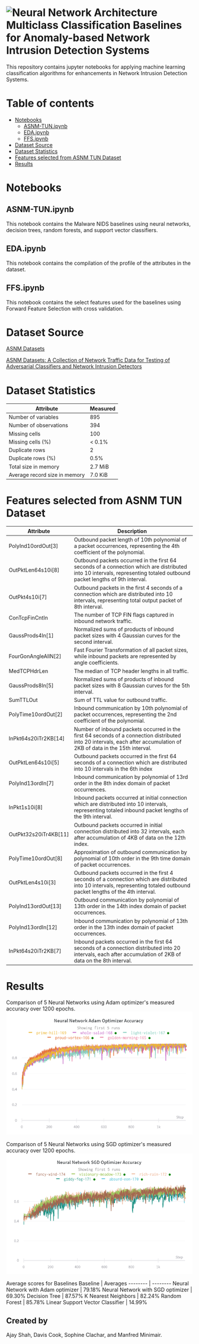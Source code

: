 ![Neural Network Architecture](https://github.com/ajay340/Multiclass-Classification-Baselines-NIDS/blob/master/images/model_architecture.png)
Multiclass Classification Baselines for Anomaly-based Network Intrusion Detection Systems
=========================================================================================

This repository contains jupyter notebooks for applying machine learning classification algorithms for enhancements in Network Intrusion Detection Systems.

Table of contents
=================

<!--ts-->
   * [Notebooks](#Notebooks)
      * [ASNM-TUN.ipynb](#ASNM-TUNipynb)
      * [EDA.ipynb](#EDAipynb)
      * [FFS.ipynb](#FFSipynb)
   * [Dataset Source](#dataset-source) 
   * [Dataset Statistics](#dataset-statistics)    
   * [Features selected from ASNM TUN Dataset](#features-selected-from-asnm-tun-dataset)
   * [Results](#results)    
<!--te-->    

Notebooks
===========
ASNM-TUN.ipynb
--------------
This notebook contains the Malware NIDS baselines using neural networks, decision trees, random forests, and support vector classifiers.

EDA.ipynb
----------
This notebook contains the compilation of the profile of the attributes in the dataset.

FFS.ipynb
---------
This notebook contains the select features used for the baselines using Forward Feature Selection with cross validation.

Dataset Source
==============
[ASNM Datasets](http://www.fit.vutbr.cz/~ihomoliak/asnm/index.html)

[ASNM Datasets: A Collection of Network Traffic Data for Testing of Adversarial Classifiers and Network Intrusion Detectors](https://ieee-dataport.org/open-access/asnm-datasets-collection-network-traffic-data-testing-adversarial-classifiers-and)

Dataset Statistics
==================
Attribute | Measured
------------ | -------------
Number of variables | 895
Number of observations | 394
Missing cells | 100
Missing cells  (%) | < 0.1%
Duplicate rows | 2
Duplicate rows (%) | 0.5%
Total size in memory | 2.7 MiB
Average record size in memory | 7.0 KiB


Features selected from ASNM TUN Dataset
=======================================
Attribute | Description
--------- | -----------
PolyInd10ordOut[3] | Outbound packet length of 10th polynomial of a packet occurrences, representing the 4th coefficient of the polynomial.
OutPktLen64s10i[8] | Outbound packets occurred in the first 64 seconds of a connection which are distributed into 10 intervals, representing totaled outbound packet lengths of 9th interval.
OutPkt4s10i[7] | Outbound packets in the first 4 seconds of a connection which are distributed into 10 intervals, representing total output packet of 8th interval.
ConTcpFinCntIn | The number of TCP FIN flags captured in inbound network traffic.
GaussProds4In[1] | Normalized sums of products of inbound packet sizes with 4 Gaussian curves for the second interval.
FourGonAngleAllN[2] | Fast Fourier Transformation of all packet sizes, while inbound packets are represented by angle coefficients.
MedTCPHdrLen | The median of TCP header lengths in all traffic.
GaussProds8In[5] | Normalized sums of products of inbound packet sizes with 8 Gaussian curves for the 5th interval.
SumTTLOut | Sum of TTL value for outbound traffic.
PolyTime10ordOut[2] | Inbound communication by 10th polynomial of packet occurrences, representing the 2nd coefficient of the polynomial.
InPkt64s20iTr2KB[14] | Number of inbound packets occurred in the first 64 seconds of a connection distributed into 20 intervals, each after accumulation of 2KB of data in the 15th interval.
OutPktLen64s10i[5] | Outbound packets occurred in the first 64 seconds of a connection which are distributed into 10 intervals in the 6th index
PolyInd13ordIn[7] | Inbound communication by polynomial of 13rd order in the 8th index domain of packet occurrences.
InPkt1s10i[8] | Inbound packets occurred at initial connection which are distributed into 10 intervals, representing totaled inbound packet lengths of the 9th interval.
OutPkt32s20iTr4KB[11] | Outbound packets occurred in initial connection distributed into 32 intervals, each after accumulation of 4KB of data on the 12th index. 
PolyTime10ordOut[8] | Approximation of outbound communication by polynomial of 10th order in the 9th time domain of packet occurrences.
OutPktLen4s10i[3] | Outbound packets occurred in the first 4 seconds of a connection which are distributed into 10 intervals, representing totaled outbound packet lengths of the 4th interval.
PolyInd13ordOut[13] | Outbound communication by polynomial of 13th order in the 14th index domain of packet occurrences.
PolyInd13ordIn[12] | Inbound communication by polynomial of 13th order in the 13th index domain of packet occurrences.
InPkt64s20iTr2KB[7] | Inbound packets occurred in the first 64 seconds of a connection distributed into 20 intervals, each after accumulation of 2KB of data on the 8th interval.

Results
=======
Comparison of 5 Neural Networks using Adam optimizer's measured accuracy over 1200 epochs.
![NN Adam Optimizer Accuracy](https://github.com/ajay340/Multiclass-Classification-Baselines-NIDS/blob/master/images/adam_accuracy.png)


Comparison of 5 Neural Networks using SGD optimizer's measured accuracy over 1200 epochs.
![NN SGD Optimizer Accuracy](https://github.com/ajay340/Multiclass-Classification-Baselines-NIDS/blob/master/images/sgd_accuracy.png)


Average scores for Baselines
Baseline | Averages
-------- | --------
Neural Network with Adam optimizer | 79.18%
Neural Network with SGD optimizer | 69.30%
Decision Tree | 87.57%
K Nearest Neighbors | 82.24%
Random Forest | 85.78%
Linear Support Vector Classifier | 14.99%


Created by
----------
Ajay Shah, Davis Cook, Sophine Clachar, and Manfred Minimair.
